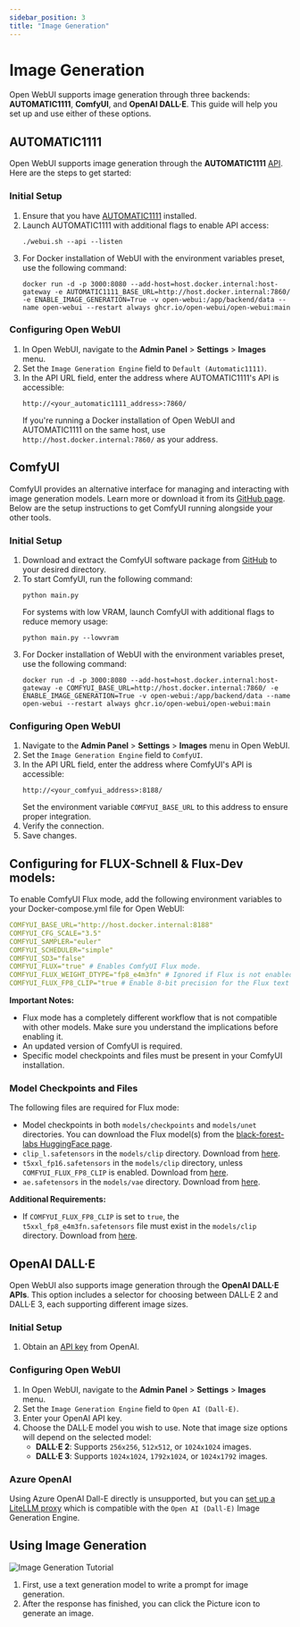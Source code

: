 ```yaml
---
sidebar_position: 3
title: "Image Generation"
---
```


# Image Generation

Open WebUI supports image generation through three backends: **AUTOMATIC1111**, **ComfyUI**, and **OpenAI DALL·E**. This guide will help you set up and use either of these options.

## AUTOMATIC1111

Open WebUI supports image generation through the **AUTOMATIC1111** [API](https://github.com/AUTOMATIC1111/stable-diffusion-webui/wiki/API). Here are the steps to get started:

### Initial Setup

1. Ensure that you have [AUTOMATIC1111](https://github.com/AUTOMATIC1111/stable-diffusion-webui) installed.
2. Launch AUTOMATIC1111 with additional flags to enable API access:
   ```
   ./webui.sh --api --listen
   ```
3. For Docker installation of WebUI with the environment variables preset, use the following command:
   ```
   docker run -d -p 3000:8080 --add-host=host.docker.internal:host-gateway -e AUTOMATIC1111_BASE_URL=http://host.docker.internal:7860/ -e ENABLE_IMAGE_GENERATION=True -v open-webui:/app/backend/data --name open-webui --restart always ghcr.io/open-webui/open-webui:main
   ```

### Configuring Open WebUI

1. In Open WebUI, navigate to the **Admin Panel** > **Settings** > **Images** menu.
2. Set the `Image Generation Engine` field to `Default (Automatic1111)`.
3. In the API URL field, enter the address where AUTOMATIC1111's API is accessible:
   ```
   http://<your_automatic1111_address>:7860/
   ```
   If you're running a Docker installation of Open WebUI and AUTOMATIC1111 on the same host, use `http://host.docker.internal:7860/` as your address.

## ComfyUI

ComfyUI provides an alternative interface for managing and interacting with image generation models. Learn more or download it from its [GitHub page](https://github.com/comfyanonymous/ComfyUI). Below are the setup instructions to get ComfyUI running alongside your other tools.

### Initial Setup

1. Download and extract the ComfyUI software package from [GitHub](https://github.com/comfyanonymous/ComfyUI) to your desired directory.
2. To start ComfyUI, run the following command:
   ```
   python main.py
   ```
   For systems with low VRAM, launch ComfyUI with additional flags to reduce memory usage:
   ```
   python main.py --lowvram
   ```
3. For Docker installation of WebUI with the environment variables preset, use the following command:
   ```
   docker run -d -p 3000:8080 --add-host=host.docker.internal:host-gateway -e COMFYUI_BASE_URL=http://host.docker.internal:7860/ -e ENABLE_IMAGE_GENERATION=True -v open-webui:/app/backend/data --name open-webui --restart always ghcr.io/open-webui/open-webui:main
   ```

### Configuring Open WebUI

1. Navigate to the **Admin Panel** > **Settings** > **Images** menu in Open WebUI.
2. Set the `Image Generation Engine` field to `ComfyUI`.
3. In the API URL field, enter the address where ComfyUI's API is accessible:
   ```
   http://<your_comfyui_address>:8188/
   ```
   Set the environment variable `COMFYUI_BASE_URL` to this address to ensure proper integration.
4. Verify the connection.
5. Save changes.

## Configuring for FLUX-Schnell & Flux-Dev models:
To enable ComfyUI Flux mode, add the following environment variables to your Docker-compose.yml file for Open WebUI: 
```yaml
COMFYUI_BASE_URL="http://host.docker.internal:8188"
COMFYUI_CFG_SCALE="3.5"
COMFYUI_SAMPLER="euler"
COMFYUI_SCHEDULER="simple"
COMFYUI_SD3="false"
COMFYUI_FLUX="true" # Enables ComfyUI Flux mode.
COMFYUI_FLUX_WEIGHT_DTYPE="fp8_e4m3fn" # Ignored if Flux is not enabled. Sets the weight precision for Flux.
COMFYUI_FLUX_FP8_CLIP="true # Enable 8-bit precision for the Flux text encoder.
```

**Important Notes:**

* Flux mode has a completely different workflow that is not compatible with other models. Make sure you understand the implications before enabling it.
* An updated version of ComfyUI is required.
* Specific model checkpoints and files must be present in your ComfyUI installation.

### Model Checkpoints and Files

The following files are required for Flux mode:

* Model checkpoints in both `models/checkpoints` and `models/unet` directories. You can download the Flux model(s) from the [black-forest-labs HuggingFace page](https://huggingface.co/black-forest-labs).
* `clip_l.safetensors` in the `models/clip` directory. Download from [here](https://huggingface.co/comfyanonymous/flux_text_encoders/tree/main).
* `t5xxl_fp16.safetensors` in the `models/clip` directory, unless `COMFYUI_FLUX_FP8_CLIP` is enabled. Download from [here](https://huggingface.co/comfyanonymous/flux_text_encoders/tree/main).
* `ae.safetensors` in the `models/vae` directory. Download from [here](https://huggingface.co/black-forest-labs/FLUX.1-schnell/blob/main/ae.safetensors).

**Additional Requirements:**

* If `COMFYUI_FLUX_FP8_CLIP` is set to `true`, the `t5xxl_fp8_e4m3fn.safetensors` file must exist in the `models/clip` directory. Download from [here](https://huggingface.co/comfyanonymous/flux_text_encoders/tree/main).

## OpenAI DALL·E

Open WebUI also supports image generation through the **OpenAI DALL·E APIs**. This option includes a selector for choosing between DALL·E 2 and DALL·E 3, each supporting different image sizes.

### Initial Setup

1. Obtain an [API key](https://platform.openai.com/api-keys) from OpenAI.

### Configuring Open WebUI

1. In Open WebUI, navigate to the **Admin Panel** > **Settings** > **Images** menu.
2. Set the `Image Generation Engine` field to `Open AI (Dall-E)`.
3. Enter your OpenAI API key.
4. Choose the DALL·E model you wish to use. Note that image size options will depend on the selected model:
   - **DALL·E 2**: Supports `256x256`, `512x512`, or `1024x1024` images.
   - **DALL·E 3**: Supports `1024x1024`, `1792x1024`, or `1024x1792` images.

### Azure OpenAI

Using Azure OpenAI Dall-E directly is unsupported, but you can [set up a LiteLLM proxy](https://litellm.vercel.app/docs/image_generation) which is compatible with the `Open AI (Dall-E)` Image Generation Engine.

## Using Image Generation

![Image Generation Tutorial](/img/tutorial_image_generation.png)

1. First, use a text generation model to write a prompt for image generation.
2. After the response has finished, you can click the Picture icon to generate an image.
